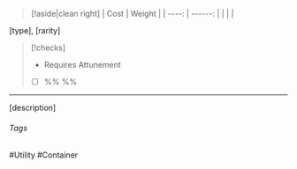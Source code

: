 
> [!aside|clean right]
>|  Cost |  Weight |
>| ----: | ------: |
>|  |  |

[type], [rarity]

> [!checks]
> - Requires Attunement‎ ‎ ‎ 
>  - [ ] %% %%

****
[description]

###### Tags
#Utility #Container